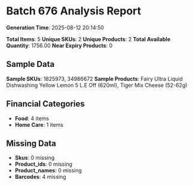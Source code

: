 # Batch 676 Analysis Report

**Generation Time**: 2025-08-12 20:14:50

**Total Items**: 5
**Unique SKUs**: 2
**Unique Products**: 2
**Total Available Quantity**: 1756.00
**Near Expiry Products**: 0

## Sample Data
**Sample SKUs**: 1825973, 34986672
**Sample Products**: Fairy Ultra Liquid Dishwashing Yellow Lemon 5 L.E Off (620ml), Tiger Mix Cheese (52-62g)

## Financial Categories
- **Food**: 4 items
- **Home Care**: 1 items

## Missing Data
- **Skus**: 0 missing
- **Product_ids**: 0 missing
- **Product_names**: 0 missing
- **Barcodes**: 4 missing
